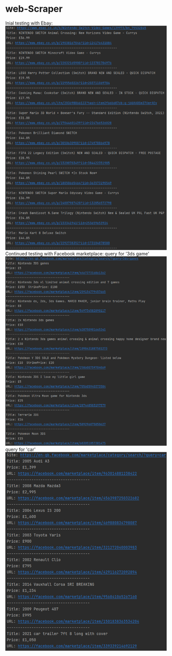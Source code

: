 # web-Scraper

Inial testing with Ebay:    
![](src\images\ebayScraper.png)
Continued testing with Facebook marketplace:
query for '3ds game'
![](src\images\facebook3DsGame.png)
query for 'car'
![](src\images\facebookCar.png)

 
